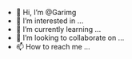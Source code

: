 - 👋 Hi, I’m @Garimg
- 👀 I’m interested in ...
- 🌱 I’m currently learning ...
- 💞️ I’m looking to collaborate on ...
- 📫 How to reach me ...

<!---
Garimg/Garimg is a ✨ special ✨ repository because its `README.md` (this file) appears on your GitHub profile.
You can click the Preview link to take a look at your changes.
--->
